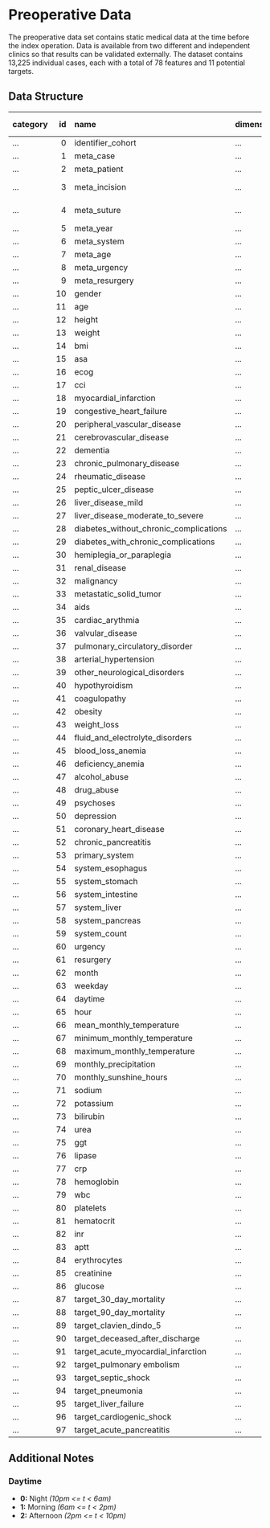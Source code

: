 # Preoperative Data

The preoperative data set contains static medical data at the time before the index operation. Data is available from two different and independent clinics so that results can be validated externally. The dataset contains 13,225 individual cases, each with a total of 78 features and 11 potential targets.

## Data Structure

| category   |   id | name                                   | dimension   |   completeness |   completeness (0) |   completeness (1) | min                 | min (0)             | min (1)             | max                 | max (0)             | max (1)             | lower_limit   | upper_limit   |
|:-----------|-----:|:---------------------------------------|:------------|---------------:|-------------------:|-------------------:|:--------------------|:--------------------|:--------------------|:--------------------|:--------------------|:--------------------|:--------------|:--------------|
| ...        |    0 | identifier_cohort                      | ...         |         100    |             100    |             100    | 0.0                 | 0.0                 | 1.0                 | 1.0                 | 0.0                 | 1.0                 | ...           | ...           |
| ...        |    1 | meta_case                              | ...         |         100    |             100    |             100    | 302070451.0         | 302070451.0         | 307936727.0         | 381008918.0         | 381008918.0         | 316147162.0         | ...           | ...           |
| ...        |    2 | meta_patient                           | ...         |         100    |             100    |             100    | 1000678.0           | 1002903.0           | 1000678.0           | 82731116.0          | 82731116.0          | 81041636.0          | ...           | ...           |
| ...        |    3 | meta_incision                          | ...         |         100    |             100    |             100    | 2014-01-02 08:38:00 | 2014-01-02 08:38:00 | 2014-01-13 08:30:00 | 2022-12-30 09:00:00 | 2022-12-29 08:57:00 | 2022-12-30 09:00:00 | ...           | ...           |
| ...        |    4 | meta_suture                            | ...         |         100    |             100    |             100    | 2014-01-02 13:58:00 | 2014-01-02 13:58:00 | 2014-01-13 11:10:00 | 2022-12-30 11:51:00 | 2022-12-29 15:41:00 | 2022-12-30 11:51:00 | ...           | ...           |
| ...        |    5 | meta_year                              | ...         |         100    |             100    |             100    | 0                   | 0                   | 0                   | 8                   | 8                   | 8                   | ...           | ...           |
| ...        |    6 | meta_system                            | ...         |         100    |             100    |             100    | 0                   | 0                   | 0                   | 4                   | 4                   | 4                   | ...           | ...           |
| ...        |    7 | meta_age                               | ...         |         100    |             100    |             100    | 18.0                | 18.0                | 18.0                | 218.0               | 218.0               | 122.0               | ...           | ...           |
| ...        |    8 | meta_urgency                           | ...         |          98.66 |              98.08 |              99.98 | 0                   | 0                   | 0                   | 5                   | 5                   | 5                   | ...           | ...           |
| ...        |    9 | meta_resurgery                         | ...         |         100    |             100    |             100    | 0                   | 0                   | 0                   | 1                   | 1                   | 1                   | ...           | ...           |
| ...        |   10 | gender                                 | ...         |          95.07 |              92.9  |             100    | 0                   | 0                   | 0                   | 1                   | 1                   | 1                   | ...           | ...           |
| ...        |   11 | age                                    | ...         |          99.97 |              99.98 |              99.95 | 18.0                | 18.0                | 18.0                | 98.0                | 97.0                | 98.0                | ...           | ...           |
| ...        |   12 | height                                 | ...         |          79.16 |              80.53 |              76.04 | 117.0               | 131.0               | 117.0               | 250.0               | 250.0               | 204.0               | ...           | ...           |
| ...        |   13 | weight                                 | ...         |          79.36 |              80.79 |              76.11 | 30.0                | 30.0                | 30.0                | 230.0               | 230.0               | 216.0               | ...           | ...           |
| ...        |   14 | bmi                                    | ...         |          79.15 |              80.56 |              75.97 | 10.4                | 10.4                | 10.6                | 69.7                | 69.7                | 68.2                | ...           | ...           |
| ...        |   15 | asa                                    | ...         |          81.55 |              83.8  |              76.44 | 0                   | 0                   | 0                   | 4                   | 4                   | 4                   | ...           | ...           |
| ...        |   16 | ecog                                   | ...         |          64.52 |              62.01 |              70.22 | 0                   | 0                   | 0                   | 2                   | 2                   | 2                   | ...           | ...           |
| ...        |   17 | cci                                    | ...         |          92.11 |              98.27 |              78.09 | 0                   | 0                   | 0                   | 17                  | 17                  | 16                  | ...           | ...           |
| ...        |   18 | myocardial_infarction                  | ...         |          92.11 |              98.27 |              78.09 | 0                   | 0                   | 0                   | 1                   | 1                   | 1                   | ...           | ...           |
| ...        |   19 | congestive_heart_failure               | ...         |          92.11 |              98.27 |              78.09 | 0                   | 0                   | 0                   | 1                   | 1                   | 1                   | ...           | ...           |
| ...        |   20 | peripheral_vascular_disease            | ...         |          92.11 |              98.27 |              78.09 | 0                   | 0                   | 0                   | 1                   | 1                   | 1                   | ...           | ...           |
| ...        |   21 | cerebrovascular_disease                | ...         |          92.11 |              98.27 |              78.09 | 0                   | 0                   | 0                   | 1                   | 1                   | 1                   | ...           | ...           |
| ...        |   22 | dementia                               | ...         |          92.11 |              98.27 |              78.09 | 0                   | 0                   | 0                   | 1                   | 1                   | 1                   | ...           | ...           |
| ...        |   23 | chronic_pulmonary_disease              | ...         |          92.11 |              98.27 |              78.09 | 0                   | 0                   | 0                   | 1                   | 1                   | 1                   | ...           | ...           |
| ...        |   24 | rheumatic_disease                      | ...         |          92.11 |              98.27 |              78.09 | 0                   | 0                   | 0                   | 1                   | 1                   | 1                   | ...           | ...           |
| ...        |   25 | peptic_ulcer_disease                   | ...         |          92.11 |              98.27 |              78.09 | 0                   | 0                   | 0                   | 1                   | 1                   | 1                   | ...           | ...           |
| ...        |   26 | liver_disease_mild                     | ...         |          92.11 |              98.27 |              78.09 | 0                   | 0                   | 0                   | 1                   | 1                   | 1                   | ...           | ...           |
| ...        |   27 | liver_disease_moderate_to_severe       | ...         |          92.11 |              98.27 |              78.09 | 0                   | 0                   | 0                   | 1                   | 1                   | 1                   | ...           | ...           |
| ...        |   28 | diabetes_without_chronic_complications | ...         |          92.11 |              98.27 |              78.09 | 0                   | 0                   | 0                   | 1                   | 1                   | 1                   | ...           | ...           |
| ...        |   29 | diabetes_with_chronic_complications    | ...         |          92.11 |              98.27 |              78.09 | 0                   | 0                   | 0                   | 1                   | 1                   | 1                   | ...           | ...           |
| ...        |   30 | hemiplegia_or_paraplegia               | ...         |          92.11 |              98.27 |              78.09 | 0                   | 0                   | 0                   | 1                   | 1                   | 1                   | ...           | ...           |
| ...        |   31 | renal_disease                          | ...         |          92.11 |              98.27 |              78.09 | 0                   | 0                   | 0                   | 1                   | 1                   | 1                   | ...           | ...           |
| ...        |   32 | malignancy                             | ...         |          92.11 |              98.27 |              78.09 | 0                   | 0                   | 0                   | 1                   | 1                   | 1                   | ...           | ...           |
| ...        |   33 | metastatic_solid_tumor                 | ...         |          92.11 |              98.27 |              78.09 | 0                   | 0                   | 0                   | 1                   | 1                   | 1                   | ...           | ...           |
| ...        |   34 | aids                                   | ...         |          92.11 |              98.27 |              78.09 | 0                   | 0                   | 0                   | 1                   | 1                   | 1                   | ...           | ...           |
| ...        |   35 | cardiac_arythmia                       | ...         |          92.11 |              98.27 |              78.09 | 0                   | 0                   | 0                   | 1                   | 1                   | 1                   | ...           | ...           |
| ...        |   36 | valvular_disease                       | ...         |          92.11 |              98.27 |              78.09 | 0                   | 0                   | 0                   | 1                   | 1                   | 1                   | ...           | ...           |
| ...        |   37 | pulmonary_circulatory_disorder         | ...         |          92.11 |              98.27 |              78.09 | 0                   | 0                   | 0                   | 1                   | 1                   | 1                   | ...           | ...           |
| ...        |   38 | arterial_hypertension                  | ...         |          92.11 |              98.27 |              78.09 | 0                   | 0                   | 0                   | 1                   | 1                   | 1                   | ...           | ...           |
| ...        |   39 | other_neurological_disorders           | ...         |          92.11 |              98.27 |              78.09 | 0                   | 0                   | 0                   | 1                   | 1                   | 1                   | ...           | ...           |
| ...        |   40 | hypothyroidism                         | ...         |          92.11 |              98.27 |              78.09 | 0                   | 0                   | 0                   | 1                   | 1                   | 1                   | ...           | ...           |
| ...        |   41 | coagulopathy                           | ...         |          92.11 |              98.27 |              78.09 | 0                   | 0                   | 0                   | 1                   | 1                   | 1                   | ...           | ...           |
| ...        |   42 | obesity                                | ...         |          92.11 |              98.27 |              78.09 | 0                   | 0                   | 0                   | 1                   | 1                   | 1                   | ...           | ...           |
| ...        |   43 | weight_loss                            | ...         |          92.11 |              98.27 |              78.09 | 0                   | 0                   | 0                   | 1                   | 1                   | 1                   | ...           | ...           |
| ...        |   44 | fluid_and_electrolyte_disorders        | ...         |          92.11 |              98.27 |              78.09 | 0                   | 0                   | 0                   | 1                   | 1                   | 1                   | ...           | ...           |
| ...        |   45 | blood_loss_anemia                      | ...         |          92.11 |              98.27 |              78.09 | 0                   | 0                   | 0                   | 1                   | 1                   | 1                   | ...           | ...           |
| ...        |   46 | deficiency_anemia                      | ...         |          92.11 |              98.27 |              78.09 | 0                   | 0                   | 0                   | 1                   | 1                   | 1                   | ...           | ...           |
| ...        |   47 | alcohol_abuse                          | ...         |          92.11 |              98.27 |              78.09 | 0                   | 0                   | 0                   | 1                   | 1                   | 1                   | ...           | ...           |
| ...        |   48 | drug_abuse                             | ...         |          92.11 |              98.27 |              78.09 | 0                   | 0                   | 0                   | 1                   | 1                   | 1                   | ...           | ...           |
| ...        |   49 | psychoses                              | ...         |          92.11 |              98.27 |              78.09 | 0                   | 0                   | 0                   | 1                   | 1                   | 1                   | ...           | ...           |
| ...        |   50 | depression                             | ...         |          92.11 |              98.27 |              78.09 | 0                   | 0                   | 0                   | 1                   | 1                   | 1                   | ...           | ...           |
| ...        |   51 | coronary_heart_disease                 | ...         |          92.11 |              98.27 |              78.09 | 0                   | 0                   | 0                   | 1                   | 1                   | 1                   | ...           | ...           |
| ...        |   52 | chronic_pancreatitis                   | ...         |          92.11 |              98.27 |              78.09 | 0                   | 0                   | 0                   | 1                   | 1                   | 1                   | ...           | ...           |
| ...        |   53 | primary_system                         | ...         |         100    |             100    |             100    | esophagus           | esophagus           | esophagus           | stomach             | stomach             | stomach             | ...           | ...           |
| ...        |   54 | system_esophagus                       | ...         |         100    |             100    |             100    | 0                   | 0                   | 0                   | 1                   | 1                   | 1                   | ...           | ...           |
| ...        |   55 | system_stomach                         | ...         |         100    |             100    |             100    | 0                   | 0                   | 0                   | 1                   | 1                   | 1                   | ...           | ...           |
| ...        |   56 | system_intestine                       | ...         |         100    |             100    |             100    | 0                   | 0                   | 0                   | 1                   | 1                   | 1                   | ...           | ...           |
| ...        |   57 | system_liver                           | ...         |         100    |             100    |             100    | 0                   | 0                   | 0                   | 1                   | 1                   | 1                   | ...           | ...           |
| ...        |   58 | system_pancreas                        | ...         |         100    |             100    |             100    | 0                   | 0                   | 0                   | 1                   | 1                   | 1                   | ...           | ...           |
| ...        |   59 | system_count                           | ...         |          79.65 |              72.35 |              96.26 | 1.0                 | 1.0                 | 1.0                 | 4.0                 | 4.0                 | 3.0                 | ...           | ...           |
| ...        |   60 | urgency                                | ...         |          98.66 |              98.08 |              99.98 | 0                   | 0                   | 0                   | 5                   | 5                   | 5                   | ...           | ...           |
| ...        |   61 | resurgery                              | ...         |         100    |             100    |             100    | 0                   | 0                   | 0                   | 1                   | 1                   | 1                   | ...           | ...           |
| ...        |   62 | month                                  | ...         |         100    |             100    |             100    | 0                   | 0                   | 0                   | 11                  | 11                  | 11                  | ...           | ...           |
| ...        |   63 | weekday                                | ...         |         100    |             100    |             100    | 0                   | 0                   | 0                   | 6                   | 6                   | 6                   | ...           | ...           |
| ...        |   64 | daytime                                | ...         |         100    |             100    |             100    | 0                   | 0                   | 0                   | 2                   | 2                   | 2                   | ...           | ...           |
| ...        |   65 | hour                                   | ...         |         100    |             100    |             100    | 0                   | 0                   | 0                   | 23                  | 23                  | 23                  | ...           | ...           |
| ...        |   66 | mean_monthly_temperature               | ...         |         100    |             100    |             100    | -0.8                | -0.8                | -0.8                | 22.8                | 22.8                | 22.8                | ...           | ...           |
| ...        |   67 | minimum_monthly_temperature            | ...         |         100    |             100    |             100    | -13.7               | -13.7               | -13.7               | 14.0                | 14.0                | 14.0                | ...           | ...           |
| ...        |   68 | maximum_monthly_temperature            | ...         |         100    |             100    |             100    | 6.7                 | 6.7                 | 6.7                 | 38.5                | 38.5                | 38.5                | ...           | ...           |
| ...        |   69 | monthly_precipitation                  | ...         |         100    |             100    |             100    | 1.3                 | 1.3                 | 1.3                 | 193.4               | 193.4               | 193.4               | ...           | ...           |
| ...        |   70 | monthly_sunshine_hours                 | ...         |          98.05 |              98.06 |              98.02 | 14.1                | 14.1                | 14.1                | 340.4               | 340.4               | 340.4               | ...           | ...           |
| ...        |   71 | sodium                                 | ...         |          96.35 |              95.5  |              98.27 | 102.0               | 102.0               | 120.0               | 169.0               | 169.0               | 158.0               | ...           | ...           |
| ...        |   72 | potassium                              | ...         |          98.48 |              98.55 |              98.32 | 1.4                 | 1.4                 | 1.6                 | 8.4                 | 8.4                 | 8.2                 | ...           | ...           |
| ...        |   73 | bilirubin                              | ...         |          62.19 |              77.07 |              28.34 | 0.0                 | 0.0                 | 0.0                 | 27.2                | 27.2                | 26.1                | ...           | ...           |
| ...        |   74 | urea                                   | ...         |          71.86 |              76    |              62.43 | 3.0                 | 3.0                 | 4.0                 | 335.0               | 252.0               | 335.0               | ...           | ...           |
| ...        |   75 | ggt                                    | ...         |          74.71 |              77.92 |              67.4  | 3.0                 | 3.0                 | 5.0                 | 4679.0              | 4679.0              | 2948.0              | ...           | ...           |
| ...        |   76 | lipase                                 | ...         |          66.2  |              72.35 |              52.23 | 3.0                 | 3.0                 | 4.0                 | 5790.0              | 4781.0              | 5790.0              | ...           | ...           |
| ...        |   77 | crp                                    | ...         |          65.9  |              70.3  |              55.89 | 0.3                 | 0.3                 | 0.3                 | 661.4               | 661.4               | 658.6               | ...           | ...           |
| ...        |   78 | hemoglobin                             | ...         |          98.87 |              99.03 |              98.51 | 3.3                 | 3.3                 | 4.5                 | 39.9                | 37.0                | 39.9                | ...           | ...           |
| ...        |   79 | wbc                                    | ...         |          98.52 |              98.79 |              97.9  | 0.09                | 0.11                | 0.09                | 73.18               | 73.18               | 61.08               | ...           | ...           |
| ...        |   80 | platelets                              | ...         |          98.53 |              98.8  |              97.9  | 3.8                 | 3.8                 | 6.4                 | 1240.0              | 1119.0              | 1240.0              | ...           | ...           |
| ...        |   81 | hematocrit                             | ...         |          49.85 |              55.76 |              36.41 | 0.189               | 0.19                | 0.189               | 65.2                | 65.2                | 64.3                | ...           | ...           |
| ...        |   82 | inr                                    | ...         |          98.12 |              98.33 |              97.62 | 0.8                 | 0.8                 | 0.8                 | 8.0                 | 8.0                 | 8.0                 | ...           | ...           |
| ...        |   83 | aptt                                   | ...         |          82.54 |              83.09 |              81.29 | 21.0                | 21.0                | 21.0                | 240.0               | 240.0               | 240.0               | ...           | ...           |
| ...        |   84 | erythrocytes                           | ...         |          98.53 |              98.81 |              97.9  | 0.6                 | 0.6                 | 1.1                 | 7.4                 | 7.4                 | 7.2                 | ...           | ...           |
| ...        |   85 | creatinine                             | ...         |          74.36 |              92.6  |              32.9  | 0.12                | 0.12                | 0.25                | 16.5                | 16.5                | 11.87               | ...           | ...           |
| ...        |   86 | glucose                                | ...         |          54.08 |              57.37 |              46.61 | 1.0                 | 1.0                 | 38.0                | 752.0               | 722.0               | 752.0               | ...           | ...           |
| ...        |   87 | target_30_day_mortality                | ...         |          82.73 |              82.1  |              84.16 | 0                   | 0                   | 0                   | 1                   | 1                   | 1                   | ...           | ...           |
| ...        |   88 | target_90_day_mortality                | ...         |          74.7  |              73.6  |              77.2  | 0                   | 0                   | 0                   | 1                   | 1                   | 1                   | ...           | ...           |
| ...        |   89 | target_clavien_dindo_5                 | ...         |         100    |             100    |             100    | 0                   | 0                   | 0                   | 1                   | 1                   | 1                   | ...           | ...           |
| ...        |   90 | target_deceased_after_discharge        | ...         |          94.71 |              95.35 |              93.24 | 0                   | 0                   | 0                   | 1                   | 1                   | 1                   | ...           | ...           |
| ...        |   91 | target_acute_myocardial_infarction     | ...         |          92.59 |              98.55 |              79.03 | 0                   | 0                   | 0                   | 1                   | 1                   | 1                   | ...           | ...           |
| ...        |   92 | target_pulmonary embolism              | ...         |          92.59 |              98.55 |              79.03 | 0                   | 0                   | 0                   | 1                   | 1                   | 1                   | ...           | ...           |
| ...        |   93 | target_septic_shock                    | ...         |          92.59 |              98.55 |              79.03 | 0                   | 0                   | 0                   | 1                   | 1                   | 1                   | ...           | ...           |
| ...        |   94 | target_pneumonia                       | ...         |          92.59 |              98.55 |              79.03 | 0                   | 0                   | 0                   | 1                   | 1                   | 1                   | ...           | ...           |
| ...        |   95 | target_liver_failure                   | ...         |          92.59 |              98.55 |              79.03 | 0                   | 0                   | 0                   | 1                   | 1                   | 1                   | ...           | ...           |
| ...        |   96 | target_cardiogenic_shock               | ...         |          92.59 |              98.55 |              79.03 | 0                   | 0                   | 0                   | 1                   | 1                   | 1                   | ...           | ...           |
| ...        |   97 | target_acute_pancreatitis              | ...         |          92.59 |              98.55 |              79.03 | 0                   | 0                   | 0                   | 1                   | 1                   | 1                   | ...           | ...           |

## Additional Notes

### Daytime
- **0:** Night _(10pm <= t < 6am)_
- **1:** Morning _(6am <= t < 2pm)_
- **2:** Afternoon _(2pm <= t < 10pm)_

